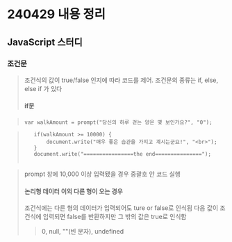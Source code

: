 # 240429 내용 정리

## JavaScript 스터디

### 조건문
> 조건식의 값이 true/false 인지에 따라 코드를 제어.
> 조건문의 종류는 if, else, else if 가 있다
> #### if문

> ```
> var walkAmount = prompt("당신의 하루 걷는 양은 몇 보인가요?", "0");

>        if(walkAmount >= 10000) {
>            document.write("매우 좋은 습관을 가지고 계시는군요!", "<br>");
>        }
>        document.write("================the end===============");
> ```

> prompt 창에 10,000 이상 입력됐을 경우 중괄호 안 코드 실행
> #### 논리형 데이터 이외 다른 형이 오는 경우
> 조건식에는 다른 형의 데이터가 입력되어도 ture or false로 인식됨
> 다음 값이 조건식에 입력되면 false를 반환하지만 그 밖의 값은 true로 인식함
> > 0, null, ""(빈 문자), undefined
